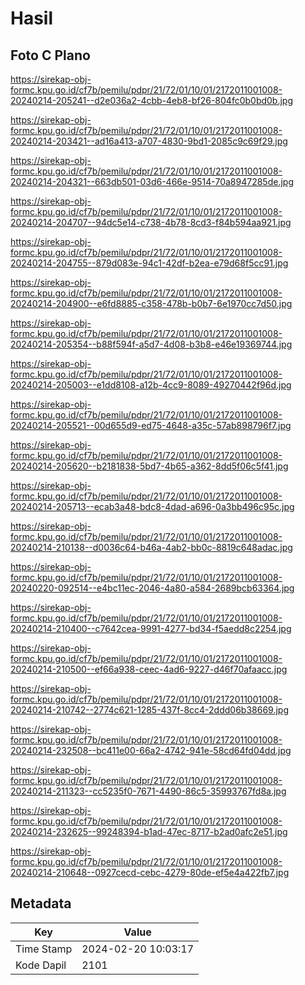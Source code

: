 # Hasil

## Foto C Plano

https://sirekap-obj-formc.kpu.go.id/cf7b/pemilu/pdpr/21/72/01/10/01/2172011001008-20240214-205241--d2e036a2-4cbb-4eb8-bf26-804fc0b0bd0b.jpg

https://sirekap-obj-formc.kpu.go.id/cf7b/pemilu/pdpr/21/72/01/10/01/2172011001008-20240214-203421--ad16a413-a707-4830-9bd1-2085c9c69f29.jpg

https://sirekap-obj-formc.kpu.go.id/cf7b/pemilu/pdpr/21/72/01/10/01/2172011001008-20240214-204321--663db501-03d6-466e-9514-70a8947285de.jpg

https://sirekap-obj-formc.kpu.go.id/cf7b/pemilu/pdpr/21/72/01/10/01/2172011001008-20240214-204707--94dc5e14-c738-4b78-8cd3-f84b594aa921.jpg

https://sirekap-obj-formc.kpu.go.id/cf7b/pemilu/pdpr/21/72/01/10/01/2172011001008-20240214-204755--879d083e-94c1-42df-b2ea-e79d68f5cc91.jpg

https://sirekap-obj-formc.kpu.go.id/cf7b/pemilu/pdpr/21/72/01/10/01/2172011001008-20240214-204900--e6fd8885-c358-478b-b0b7-6e1970cc7d50.jpg

https://sirekap-obj-formc.kpu.go.id/cf7b/pemilu/pdpr/21/72/01/10/01/2172011001008-20240214-205354--b88f594f-a5d7-4d08-b3b8-e46e19369744.jpg

https://sirekap-obj-formc.kpu.go.id/cf7b/pemilu/pdpr/21/72/01/10/01/2172011001008-20240214-205003--e1dd8108-a12b-4cc9-8089-49270442f96d.jpg

https://sirekap-obj-formc.kpu.go.id/cf7b/pemilu/pdpr/21/72/01/10/01/2172011001008-20240214-205521--00d655d9-ed75-4648-a35c-57ab898796f7.jpg

https://sirekap-obj-formc.kpu.go.id/cf7b/pemilu/pdpr/21/72/01/10/01/2172011001008-20240214-205620--b2181838-5bd7-4b65-a362-8dd5f06c5f41.jpg

https://sirekap-obj-formc.kpu.go.id/cf7b/pemilu/pdpr/21/72/01/10/01/2172011001008-20240214-205713--ecab3a48-bdc8-4dad-a696-0a3bb496c95c.jpg

https://sirekap-obj-formc.kpu.go.id/cf7b/pemilu/pdpr/21/72/01/10/01/2172011001008-20240214-210138--d0036c64-b46a-4ab2-bb0c-8819c648adac.jpg

https://sirekap-obj-formc.kpu.go.id/cf7b/pemilu/pdpr/21/72/01/10/01/2172011001008-20240220-092514--e4bc11ec-2046-4a80-a584-2689bcb63364.jpg

https://sirekap-obj-formc.kpu.go.id/cf7b/pemilu/pdpr/21/72/01/10/01/2172011001008-20240214-210400--c7642cea-9991-4277-bd34-f5aedd8c2254.jpg

https://sirekap-obj-formc.kpu.go.id/cf7b/pemilu/pdpr/21/72/01/10/01/2172011001008-20240214-210500--ef66a938-ceec-4ad6-9227-d46f70afaacc.jpg

https://sirekap-obj-formc.kpu.go.id/cf7b/pemilu/pdpr/21/72/01/10/01/2172011001008-20240214-210742--2774c621-1285-437f-8cc4-2ddd06b38669.jpg

https://sirekap-obj-formc.kpu.go.id/cf7b/pemilu/pdpr/21/72/01/10/01/2172011001008-20240214-232508--bc411e00-66a2-4742-941e-58cd64fd04dd.jpg

https://sirekap-obj-formc.kpu.go.id/cf7b/pemilu/pdpr/21/72/01/10/01/2172011001008-20240214-211323--cc5235f0-7671-4490-86c5-35993767fd8a.jpg

https://sirekap-obj-formc.kpu.go.id/cf7b/pemilu/pdpr/21/72/01/10/01/2172011001008-20240214-232625--99248394-b1ad-47ec-8717-b2ad0afc2e51.jpg

https://sirekap-obj-formc.kpu.go.id/cf7b/pemilu/pdpr/21/72/01/10/01/2172011001008-20240214-210648--0927cecd-cebc-4279-80de-ef5e4a422fb7.jpg


## Metadata

| Key        | Value               |
| ---------- | ------------------- |
| Time Stamp | 2024-02-20 10:03:17 |
| Kode Dapil | 2101                |



